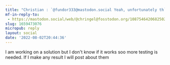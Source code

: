 ```yaml
---
title: "Christian : `@fundor333@mastodon.social Yeah, unfortunately th` - Fosstodon"
mf-in-reply-to:
 - https://mastodon.social/web/@chringel@fosstodon.org/108754642068250249
slug: 1659473076
micropub: reply
layout: social
date: '2022-08-02T20:44:36'
---
```

I am working on a solution but I don't know if it works soo more testing is needed. If I make any result I will post about them
